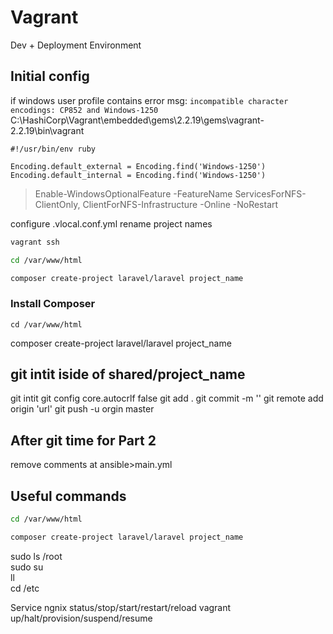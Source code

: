 # Vagrant 

Dev + Deployment Environment 

## Initial config

if windows user profile contains error msg: `incompatible character encodings: CP852 and Windows-1250`
C:\HashiCorp\Vagrant\embedded\gems\2.2.19\gems\vagrant-2.2.19\bin\vagrant

```
#!/usr/bin/env ruby

Encoding.default_external = Encoding.find('Windows-1250')
Encoding.default_internal = Encoding.find('Windows-1250')
```

> Enable-WindowsOptionalFeature -FeatureName ServicesForNFS-ClientOnly, ClientForNFS-Infrastructure -Online -NoRestart

configure .vlocal.conf.yml rename project names

```Powershell
vagrant ssh
```
```bash
cd /var/www/html
```
```bash
composer create-project laravel/laravel project_name
```

### Install Composer
`cd /var/www/html`

composer create-project laravel/laravel project_name

## git intit iside of shared/project_name

git intit
git config core.autocrlf false
git add .
git commit -m ''
git remote add origin 'url'
git push -u orgin master

## After git time for Part 2

remove comments at ansible>main.yml

## Useful commands

```bash
cd /var/www/html
```
```bash
composer create-project laravel/laravel project_name
```

sudo ls /root  
sudo su  
ll  
cd /etc

Service ngnix status/stop/start/restart/reload
vagrant up/halt/provision/suspend/resume
